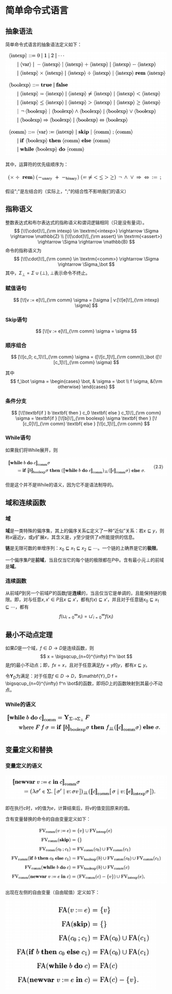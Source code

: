 # 简单命令式语言

## 抽象语法

简单命令式语言的抽象语法定义如下：

<img src="2-The%20Simple%20Imperative%20Language.assets/image-20200721022248262.png" alt="image-20200721022248262" style="zoom: 67%;" />

其中，运算符的优先级顺序为：

![image-20200721022333427](2-The%20Simple%20Imperative%20Language.assets/image-20200721022333427.png)

假设";"是左结合的（实际上，";"的结合性不影响我们的语义）

## 指称语义

整数表达式和布尔表达式的指称语义和谓词逻辑相同（只是没有量词）。
$$
[\![\cdot]\!]_{\rm intexp} \in \textrm{<intexp>} \rightarrow \Sigma \rightarrow \mathbb{Z} \\ 
[\![\cdot]\!]_{\rm assert} \in \textrm{<assert>} \rightarrow \Sigma \rightarrow \mathbb{B}
$$
命令的指称语义为
$$
[\![\cdot]\!]_{\rm comm} \in \textrm{<comm>} \rightarrow \Sigma \rightarrow \Sigma_\bot
$$
其中，$\Sigma_\bot = \Sigma \cup \{\bot\}$, $\bot$表示命令不终止。

### 赋值语句

$$
[\![v := e]\!]_{\rm comm} \sigma = [\sigma | v:[\![e]\!]_{\rm intexp} \sigma]
$$

### Skip语句

$$
[\![v := e]\!]_{\rm comm} \sigma = \sigma
$$

### 顺序组合

$$
[\![c_0; c_1]\!]_{\rm comm} \sigma = ([\![c_1]\!]_{\rm comm})_\bot ([\![c_1]\!]_{\rm comm} \sigma)
$$

其中
$$
f_\bot \sigma = \begin{cases}
\bot, & \sigma = \bot \\
f \sigma, &{\rm otherwise} 
\end{cases}
$$

### 条件分支

$$
[\![\textbf{if } b \textbf{ then } c_0 \textbf{ else } c_1]\!]_{\rm comm} \sigma = 
\textbf{if } [\![b]\!]_{\rm boolexp} \sigma \textbf{ then } [\![c_0]\!]_{\rm comm} \textbf{ else } [\![c_1]\!]_{\rm comm}
$$

### While语句

如果我们将While展开，则

![image-20200727011044799](2-The%20Simple%20Imperative%20Language.assets/image-20200727011044799.png)

但是这个并不是While的语义，因为它不是语法制导的。

## 域和连续函数

### 域

**域**是一类特殊的偏序集，其上的偏序关系$\sqsubseteq$定义了一种“近似”关系：若$x \sqsubseteq y$，则称$x$逼近$y$，或$y$扩展$x$，其含义是，$y$至少提供了$x$所能提供的信息。

**链**是无限可数的单增序列：$x_0 \sqsubseteq x_1 \sqsubseteq x_2 \sqsubseteq \cdots$。一个链的上确界是它的**极限**。

一个偏序集$P$是**前域**，当且仅当它的每个链的极限都在$P$中。含有最小元$\bot$的前域是**域**。

### 连续函数

从前域$P$到另一个前域$P'$的函数$f$是**连续**的，当且仅当它是单调的，且能保持链的极限。即，对与任意$x,x' \in P$且$x \sqsubseteq x'$，都有$f(x) \sqsubseteq x'$，并且对于任意链$x_0 \sqsubseteq x_1 \sqsubseteq \cdots$，都有
$$
f(\sqcup_{i=0}^{\infty}x_i) = {\sqcup'}_{i=0}^{\infty}f(x_i)
$$

## 最小不动点定理

如果$D$是一个域，$f \in D \rightarrow D$是连续函数，则
$$
x = \bigsqcup_{n=0}^{\infty} f^n \bot
$$
是$f$的最小不动点；即，$fx = x$，且对于任意满足$fy=y$的$y$，都有$x \sqsubseteq y$。

令$\mathbf{Y}_D$为满足：对于任意$f \in D\rightarrow D$，$\mathbf{Y}_D f = \bigsqcup_{n=0}^{\infty} f^n \bot$的函数，即将$D$上的函数映射到其最小不动点。

### While的语义

![image-20200727014100641](2-The%20Simple%20Imperative%20Language.assets/image-20200727014100641.png)

## 变量定义和替换

### 变量定义的语义

![image-20200727014455426](2-The%20Simple%20Imperative%20Language.assets/image-20200727014455426.png)

即在执行$c$时，$v$的值为$e$，计算结束后，将$v$的值变回原来的值。

含有变量替换的命令的自由变量定义如下：

![image-20200727015101235](2-The%20Simple%20Imperative%20Language.assets/image-20200727015101235.png)

出现在左侧的自由变量（自由赋值）定义如下：

<img src="2-The%20Simple%20Imperative%20Language.assets/image-20200727015124603.png" alt="image-20200727015124603" style="zoom:67%;" />

